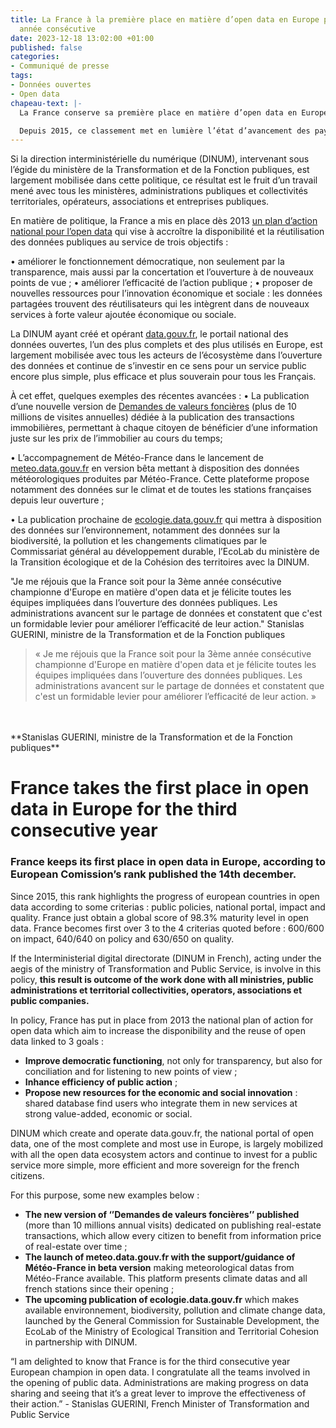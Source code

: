 ```yaml
---
title: La France à la première place en matière d’open data en Europe pour la troisième
  année consécutive
date: 2023-12-18 13:02:00 +01:00
published: false
categories:
- Communiqué de presse
tags:
- Données ouvertes
- Open data
chapeau-text: |-
  La France conserve sa première place en matière d’open data en Europe, selon [le classement de la Commission européenne](https://data.europa.eu/en/publications/open-data-maturity/2023) publié le 14 décembre dernier.

  Depuis 2015, ce classement met en lumière l’état d’avancement des pays européens en matière d’ouverture des données selon les critères suivants : politique publique, portail national, impact et qualité. La France vient d’obtenir un score global de 98,3% de maturité d’open data, et arrive en tête sur trois des quatre critères pré-cités : 600/600 sur l’impact et 640/640 sur la politique publique et 630/650 pour la qualité.
---
```


Si la direction interministérielle du numérique (DINUM), intervenant sous l’égide du ministère de la Transformation et de la Fonction publiques, est largement mobilisée dans cette politique, ce résultat est le fruit d’un travail mené avec tous les ministères, administrations publiques et collectivités territoriales, opérateurs, associations et entreprises publiques.

En matière de politique, la France a mis en place dès 2013 [un plan d’action national pour l’open data](https:/https://www.gouvernement.fr/action/l-ouverture-des-donnees-publiques/) qui vise à accroître la disponibilité et la réutilisation des données publiques au service de trois objectifs :

• améliorer le fonctionnement démocratique, non seulement par la transparence, mais aussi par la concertation et l’ouverture à de nouveaux points de vue ;
• améliorer l’efficacité de l’action publique ;
• proposer de nouvelles ressources pour l’innovation économique et sociale : les données partagées trouvent des réutilisateurs qui les intègrent dans de nouveaux services à forte valeur ajoutée économique ou sociale.

La DINUM ayant créé et opérant [data.gouv.fr](https://www.data.gouv.fr/fr/), le portail national des données ouvertes, l’un des plus complets et des plus utilisés en Europe, est largement mobilisée avec tous les acteurs de l’écosystème dans l’ouverture des données et continue de s’investir en ce sens pour un service public encore plus simple, plus efficace et plus souverain pour tous les Français.

À cet effet, quelques exemples des récentes avancées :
• La publication d’une nouvelle version de [Demandes de valeurs foncières](https:/https://explore.data.gouv.fr/immobilier?onglet=carte&filtre=tous/) (plus de 10 millions de visites annuelles) dédiée à la publication des transactions immobilières, permettant à chaque citoyen de bénéficier d’une information juste sur les prix de l’immobilier au cours du temps;

• L’accompagnement de Météo-France dans le lancement de [meteo.data.gouv.fr](https://meteo.data.gouv.fr/) en version bêta mettant à disposition des données météorologiques produites par Météo-France. Cette plateforme propose notamment des données sur le climat et de toutes les stations françaises depuis leur ouverture ;

• La publication prochaine de [ecologie.data.gouv.fr](https://ecologie.data.gouv.fr/) qui mettra à disposition des données sur l’environnement, notamment des données sur la biodiversité, la pollution et les changements climatiques par le Commissariat général au développement durable, l’EcoLab du ministère de la Transition écologique et de la Cohésion des territoires avec la DINUM.

"Je me réjouis que la France soit pour la 3ème année consécutive championne d'Europe en matière d'open data et je félicite toutes les équipes impliquées dans l’ouverture des données publiques. Les administrations avancent sur le partage de données et constatent que c'est un formidable levier pour améliorer l’efficacité de leur action." Stanislas GUERINI, ministre de la Transformation et de la Fonction publiques

> « Je me réjouis que la France soit pour la 3ème année consécutive championne d'Europe en matière d'open data et je félicite toutes les équipes impliquées dans l’ouverture des données publiques. Les administrations avancent sur le partage de données et constatent que c'est un formidable levier pour améliorer l’efficacité de leur action. » 
<br>
<br>**Stanislas GUERINI, ministre de la Transformation et de la Fonction publiques**

# France takes the first place in open data in Europe for the third consecutive year

### France keeps its first place in open data in Europe, according to European Comission’s rank published the 14th december.

Since 2015, this rank highlights the progress of european countries in open data according to some criterias : public policies, national portal, impact and quality. France just obtain a global score of 98.3% maturity level in open data. France becomes first over 3 to the 4 criterias quoted before : 600/600 on impact, 640/640 on policy and 630/650 on quality.

If the Interministerial digital directorate (DINUM in French), acting under the aegis of the ministry of Transformation and Public Service, is involve in this policy, **this result is outcome of the work done with all ministries, public administrations et territorial collectivities, operators, associations et public companies.**

In policy, France has put in place from 2013 the national plan of action for open data which aim to increase the disponibility and the reuse of open data linked to 3 goals :

* **Improve democratic functioning**, not only for transparency, but also for conciliation and for listening to new points of view ;
* **Inhance efficiency of public action** ;
* **Propose new resources for the economic and social innovation** : shared database find users who integrate them in new services at strong value-added, economic or social.

DINUM which create and operate data.gouv.fr, the national portal of open data, one of the most complete and most use in Europe, is largely mobilized with all the open data ecosystem actors and continue to invest for a public service more simple, more efficient and more sovereign for the french citizens.

For this purpose, some new examples below :

* **The new version of ‘’Demandes de valeurs foncières’’ published** (more than 10 millions annual visits) dedicated on publishing real-estate transactions, which allow every citizen to benefit from information price of real-estate over time ;
* **The launch of meteo.data.gouv.fr with the support/guidance of Météo-France in beta version** making meteorological datas from Météo-France available. This platform presents climate datas and all french stations since their opening ;
* **The upcoming publication of ecologie.data.gouv.fr** which makes available environnement, biodiversity, pollution and climate change data, launched by the General Commission for Sustainable Development, the EcoLab of the Ministry of Ecological Transition and Territorial Cohesion in partnership with DINUM.

“I am delighted to know that France is for the third consecutive year European champion in open data. I congratulate all the teams involved in the opening of public data. Administrations are making progress on data sharing and seeing that it’s a great lever to improve the effectiveness of their action.” - Stanislas GUERINI, French Minister of Transformation and Public Service